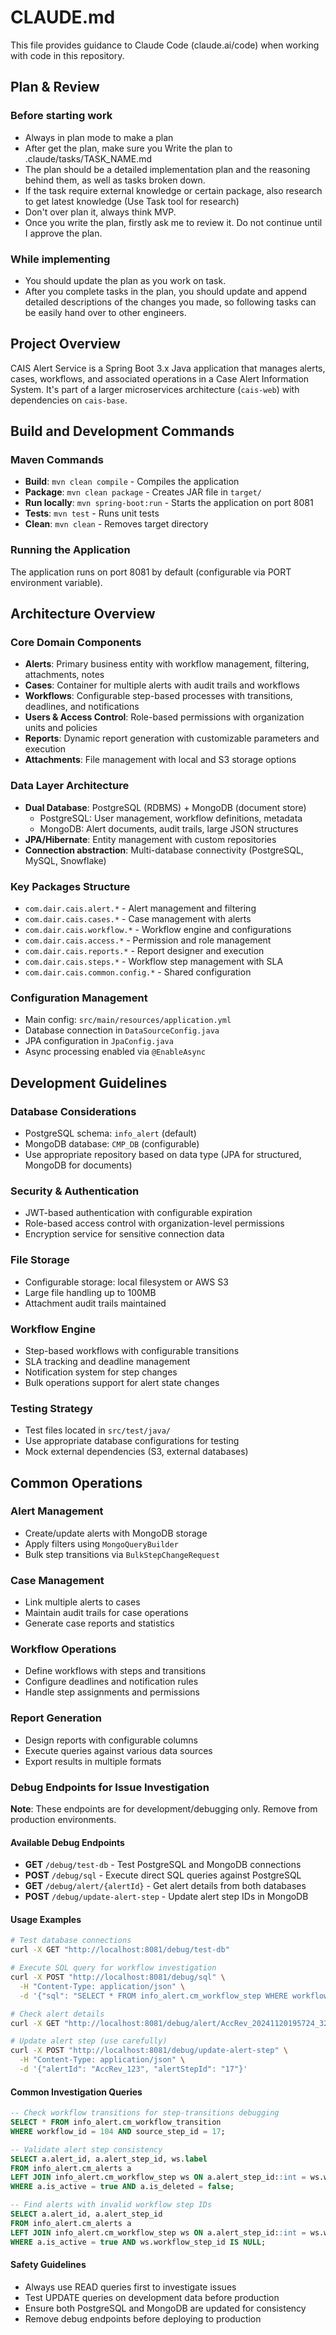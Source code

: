 # CLAUDE.md

This file provides guidance to Claude Code (claude.ai/code) when working with code in this repository.

## Plan & Review

### Before starting work
- Always in plan mode to make a plan
- After get the plan, make sure you Write the plan to .claude/tasks/TASK_NAME.md
- The plan should be a detailed implementation plan and the reasoning behind them, as well as tasks broken down.
- If the task require external knowledge or certain package, also research to get latest knowledge (Use Task tool for research)
- Don't over plan it, always think MVP.
- Once you write the plan, firstly ask me to review it. Do not continue until I approve the plan.

### While implementing
- You should update the plan as you work on task.
- After you complete tasks in the plan, you should update and append detailed descriptions of the changes you made, so following tasks can be easily hand over to other engineers.

## Project Overview

CAIS Alert Service is a Spring Boot 3.x Java application that manages alerts, cases, workflows, and associated operations in a Case Alert Information System. It's part of a larger microservices architecture (`cais-web`) with dependencies on `cais-base`.

## Build and Development Commands

### Maven Commands
- **Build**: `mvn clean compile` - Compiles the application
- **Package**: `mvn clean package` - Creates JAR file in `target/`
- **Run locally**: `mvn spring-boot:run` - Starts the application on port 8081
- **Tests**: `mvn test` - Runs unit tests
- **Clean**: `mvn clean` - Removes target directory

### Running the Application
The application runs on port 8081 by default (configurable via PORT environment variable).

## Architecture Overview

### Core Domain Components
- **Alerts**: Primary business entity with workflow management, filtering, attachments, notes
- **Cases**: Container for multiple alerts with audit trails and workflows  
- **Workflows**: Configurable step-based processes with transitions, deadlines, and notifications
- **Users & Access Control**: Role-based permissions with organization units and policies
- **Reports**: Dynamic report generation with customizable parameters and execution
- **Attachments**: File management with local and S3 storage options

### Data Layer Architecture
- **Dual Database**: PostgreSQL (RDBMS) + MongoDB (document store)
  - PostgreSQL: User management, workflow definitions, metadata
  - MongoDB: Alert documents, audit trails, large JSON structures
- **JPA/Hibernate**: Entity management with custom repositories
- **Connection abstraction**: Multi-database connectivity (PostgreSQL, MySQL, Snowflake)

### Key Packages Structure
- `com.dair.cais.alert.*` - Alert management and filtering
- `com.dair.cais.cases.*` - Case management with alerts
- `com.dair.cais.workflow.*` - Workflow engine and configurations  
- `com.dair.cais.access.*` - Permission and role management
- `com.dair.cais.reports.*` - Report designer and execution
- `com.dair.cais.steps.*` - Workflow step management with SLA
- `com.dair.cais.common.config.*` - Shared configuration

### Configuration Management
- Main config: `src/main/resources/application.yml`
- Database connection in `DataSourceConfig.java`
- JPA configuration in `JpaConfig.java`
- Async processing enabled via `@EnableAsync`

## Development Guidelines

### Database Considerations
- PostgreSQL schema: `info_alert` (default)
- MongoDB database: `CMP_DB` (configurable)
- Use appropriate repository based on data type (JPA for structured, MongoDB for documents)

### Security & Authentication
- JWT-based authentication with configurable expiration
- Role-based access control with organization-level permissions
- Encryption service for sensitive connection data

### File Storage
- Configurable storage: local filesystem or AWS S3
- Large file handling up to 100MB
- Attachment audit trails maintained

### Workflow Engine
- Step-based workflows with configurable transitions
- SLA tracking and deadline management
- Notification system for step changes
- Bulk operations support for alert state changes

### Testing Strategy
- Test files located in `src/test/java/`
- Use appropriate database configurations for testing
- Mock external dependencies (S3, external databases)

## Common Operations

### Alert Management
- Create/update alerts with MongoDB storage
- Apply filters using `MongoQueryBuilder`
- Bulk step transitions via `BulkStepChangeRequest`

### Case Management  
- Link multiple alerts to cases
- Maintain audit trails for case operations
- Generate case reports and statistics

### Workflow Operations
- Define workflows with steps and transitions
- Configure deadlines and notification rules
- Handle step assignments and permissions

### Report Generation
- Design reports with configurable columns
- Execute queries against various data sources
- Export results in multiple formats

### Debug Endpoints for Issue Investigation
**Note**: These endpoints are for development/debugging only. Remove from production environments.

#### Available Debug Endpoints
- **GET** `/debug/test-db` - Test PostgreSQL and MongoDB connections
- **POST** `/debug/sql` - Execute direct SQL queries against PostgreSQL
- **GET** `/debug/alert/{alertId}` - Get alert details from both databases
- **POST** `/debug/update-alert-step` - Update alert step IDs in MongoDB

#### Usage Examples
```bash
# Test database connections
curl -X GET "http://localhost:8081/debug/test-db"

# Execute SQL query for workflow investigation
curl -X POST "http://localhost:8081/debug/sql" \
  -H "Content-Type: application/json" \
  -d '{"sql": "SELECT * FROM info_alert.cm_workflow_step WHERE workflow_id = 104"}'

# Check alert details
curl -X GET "http://localhost:8081/debug/alert/AccRev_20241120195724_3247548734"

# Update alert step (use carefully)
curl -X POST "http://localhost:8081/debug/update-alert-step" \
  -H "Content-Type: application/json" \
  -d '{"alertId": "AccRev_123", "alertStepId": "17"}'
```

#### Common Investigation Queries
```sql
-- Check workflow transitions for step-transitions debugging
SELECT * FROM info_alert.cm_workflow_transition 
WHERE workflow_id = 104 AND source_step_id = 17;

-- Validate alert step consistency
SELECT a.alert_id, a.alert_step_id, ws.label 
FROM info_alert.cm_alerts a
LEFT JOIN info_alert.cm_workflow_step ws ON a.alert_step_id::int = ws.workflow_step_id
WHERE a.is_active = true AND a.is_deleted = false;

-- Find alerts with invalid workflow step IDs
SELECT a.alert_id, a.alert_step_id 
FROM info_alert.cm_alerts a
LEFT JOIN info_alert.cm_workflow_step ws ON a.alert_step_id::int = ws.workflow_step_id
WHERE a.is_active = true AND ws.workflow_step_id IS NULL;
```

#### Safety Guidelines
- Always use READ queries first to investigate issues
- Test UPDATE queries on development data before production
- Ensure both PostgreSQL and MongoDB are updated for consistency
- Remove debug endpoints before deploying to production